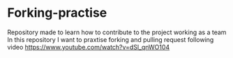 # Forking-practise
Repository made to learn how to contribute to the project working as a team
In this repository I want to praxtise forking and pulling request following video https://www.youtube.com/watch?v=dSl_qnWO104
